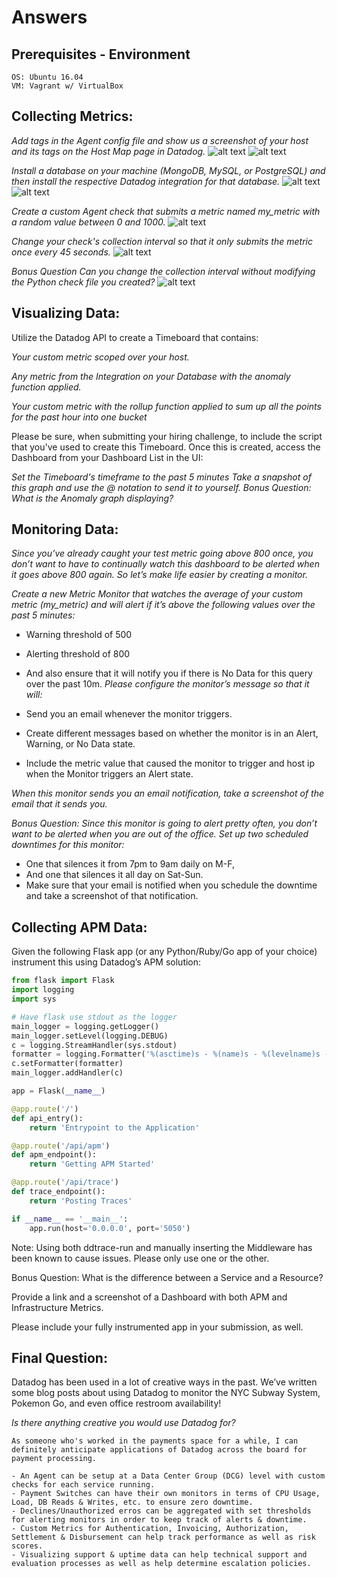 # Answers

## Prerequisites - Environment

	OS: Ubuntu 16.04
	VM: Vagrant w/ VirtualBox

## Collecting Metrics:

*Add tags in the Agent config file and show us a screenshot of your host and its tags on the Host Map page in Datadog.*
	![alt text](https://raw.githubusercontent.com/DJ92/hiring-engineers/DheerajJoshi_SolutionsEngineer/screenshots/agent-tags-file.png)	
	![alt text](https://raw.githubusercontent.com/DJ92/hiring-engineers/DheerajJoshi_SolutionsEngineer/screenshots/agent-tags-hostmap.png)

*Install a database on your machine (MongoDB, MySQL, or PostgreSQL) and then install the respective Datadog integration for that database.*
	![alt text](https://raw.githubusercontent.com/DJ92/hiring-engineers/DheerajJoshi_SolutionsEngineer/screenshots/integration-database.png)
	![alt text](https://raw.githubusercontent.com/DJ92/hiring-engineers/DheerajJoshi_SolutionsEngineer/screenshots/integration-mysql.png)

*Create a custom Agent check that submits a metric named my_metric with a random value between 0 and 1000.*
![alt text](https://raw.githubusercontent.com/DJ92/hiring-engineers/DheerajJoshi_SolutionsEngineer/screenshots/agent_check-custom_djcheck.png)	

*Change your check's collection interval so that it only submits the metric once every 45 seconds.*
![alt text](https://raw.githubusercontent.com/DJ92/hiring-engineers/DheerajJoshi_SolutionsEngineer/screenshots/agent_check-my_metric_status.png)

*Bonus Question Can you change the collection interval without modifying the Python check file you created?*
![alt text](https://raw.githubusercontent.com/DJ92/hiring-engineers/DheerajJoshi_SolutionsEngineer/screenshots/agent_check-bonus.png)

## Visualizing Data:

Utilize the Datadog API to create a Timeboard that contains:

*Your custom metric scoped over your host.*

*Any metric from the Integration on your Database with the anomaly function applied.*

*Your custom metric with the rollup function applied to sum up all the points for the past hour into one bucket*
	
Please be sure, when submitting your hiring challenge, to include the script that you've used to create this Timeboard.
Once this is created, access the Dashboard from your Dashboard List in the UI:

*Set the Timeboard's timeframe to the past 5 minutes*
*Take a snapshot of this graph and use the @ notation to send it to yourself.*
*Bonus Question: What is the Anomaly graph displaying?*

## Monitoring Data:

*Since you’ve already caught your test metric going above 800 once, you don’t want to have to continually watch this dashboard to be alerted when it goes above 800 again. So let’s make life easier by creating a monitor.*

*Create a new Metric Monitor that watches the average of your custom metric (my_metric) and will alert if it’s above the following values over the past 5 minutes:*

- Warning threshold of 500
- Alerting threshold of 800
- And also ensure that it will notify you if there is No Data for this query over the past 10m.
*Please configure the monitor’s message so that it will:*

- Send you an email whenever the monitor triggers.
- Create different messages based on whether the monitor is in an Alert, Warning, or No Data state.
- Include the metric value that caused the monitor to trigger and host ip when the Monitor triggers an Alert state.

*When this monitor sends you an email notification, take a screenshot of the email that it sends you.*

*Bonus Question: Since this monitor is going to alert pretty often, you don’t want to be alerted when you are out of the office. Set up two scheduled downtimes for this monitor:*

- One that silences it from 7pm to 9am daily on M-F,
- And one that silences it all day on Sat-Sun.
- Make sure that your email is notified when you schedule the downtime and take a screenshot of that notification.

## Collecting APM Data:

Given the following Flask app (or any Python/Ruby/Go app of your choice) instrument this using Datadog’s APM solution:

```python
from flask import Flask
import logging
import sys

# Have flask use stdout as the logger
main_logger = logging.getLogger()
main_logger.setLevel(logging.DEBUG)
c = logging.StreamHandler(sys.stdout)
formatter = logging.Formatter('%(asctime)s - %(name)s - %(levelname)s - %(message)s')
c.setFormatter(formatter)
main_logger.addHandler(c)

app = Flask(__name__)

@app.route('/')
def api_entry():
    return 'Entrypoint to the Application'

@app.route('/api/apm')
def apm_endpoint():
    return 'Getting APM Started'

@app.route('/api/trace')
def trace_endpoint():
    return 'Posting Traces'

if __name__ == '__main__':
    app.run(host='0.0.0.0', port='5050')
```
Note: Using both ddtrace-run and manually inserting the Middleware has been known to cause issues. Please only use one or the other.

Bonus Question: What is the difference between a Service and a Resource?

Provide a link and a screenshot of a Dashboard with both APM and Infrastructure Metrics.

Please include your fully instrumented app in your submission, as well.

## Final Question:

Datadog has been used in a lot of creative ways in the past. We’ve written some blog posts about using Datadog to monitor the NYC Subway System, Pokemon Go, and even office restroom availability!

*Is there anything creative you would use Datadog for?*

```
As someone who's worked in the payments space for a while, I can definitely anticipate applications of Datadog across the board for payment processing. 

- An Agent can be setup at a Data Center Group (DCG) level with custom checks for each service running. 
- Payment Switches can have their own monitors in terms of CPU Usage, Load, DB Reads & Writes, etc. to ensure zero downtime.
- Declines/Unauthorized erros can be aggregated with set thresholds for alerting monitors in order to keep track of alerts & downtime.
- Custom Metrics for Authentication, Invoicing, Authorization, Settlement & Disbursement can help track performance as well as risk scores.
- Visualizing support & uptime data can help technical support and evaluation processes as well as help determine escalation policies.
```


